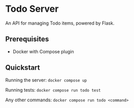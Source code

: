 # Todo Server

An API for managing Todo items, powered by Flask.

## Prerequisites

* Docker with Compose plugin

## Quickstart

Running the server: `docker compose up`

Running tests: `docker compose run todo test`

Any other commands: `docker compose run todo <command>`
